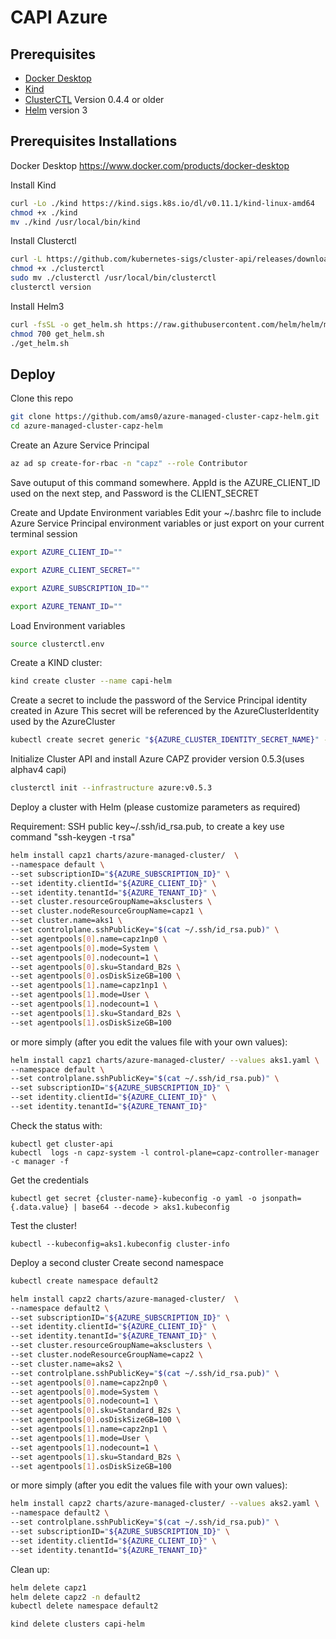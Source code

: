 # CAPI Azure

## Prerequisites
- [Docker Desktop](https://www.docker.com/)
- [Kind](https://kind.sigs.k8s.io/)
- [ClusterCTL](https://cluster-api.sigs.k8s.io/clusterctl/overview.html) Version 0.4.4 or older
- [Helm](https://helm.sh) version 3

## Prerequisites Installations
Docker Desktop
https://www.docker.com/products/docker-desktop 

Install Kind
```bash
curl -Lo ./kind https://kind.sigs.k8s.io/dl/v0.11.1/kind-linux-amd64
chmod +x ./kind
mv ./kind /usr/local/bin/kind
```
Install Clusterctl
```bash
curl -L https://github.com/kubernetes-sigs/cluster-api/releases/download/v0.4.4/clusterctl-linux-amd64 -o clusterctl
chmod +x ./clusterctl
sudo mv ./clusterctl /usr/local/bin/clusterctl
clusterctl version
```
Install Helm3
```bash
curl -fsSL -o get_helm.sh https://raw.githubusercontent.com/helm/helm/master/scripts/get-helm-3
chmod 700 get_helm.sh
./get_helm.sh
```
## Deploy

Clone this repo

```bash
git clone https://github.com/ams0/azure-managed-cluster-capz-helm.git
cd azure-managed-cluster-capz-helm

```

Create an Azure Service Principal
```bash
az ad sp create-for-rbac -n "capz" --role Contributor
```

Save outuput of this command somewhere. AppId is the AZURE_CLIENT_ID used on the next step, and Password is the CLIENT_SECRET


Create and Update Environment variables
Edit your ~/.bashrc file to include Azure Service Principal environment variables or just export on your current terminal session
```bash
export AZURE_CLIENT_ID=""

export AZURE_CLIENT_SECRET=""

export AZURE_SUBSCRIPTION_ID=""

export AZURE_TENANT_ID=""
```

Load Environment variables
```bash
source clusterctl.env
```

Create a KIND cluster:

```bash
kind create cluster --name capi-helm
```

Create a secret to include the password of the Service Principal identity created in Azure
This secret will be referenced by the AzureClusterIdentity used by the AzureCluster

```bash
kubectl create secret generic "${AZURE_CLUSTER_IDENTITY_SECRET_NAME}" --from-literal=clientSecret="${AZURE_CLIENT_SECRET}"
```

Initialize Cluster API and install Azure CAPZ provider version 0.5.3(uses alphav4 capi)

```bash
clusterctl init --infrastructure azure:v0.5.3
```

Deploy a cluster with Helm (please customize parameters as required)

Requirement: SSH public key~/.ssh/id_rsa.pub, to create a key use command "ssh-keygen -t rsa"

```bash
helm install capz1 charts/azure-managed-cluster/  \
--namespace default \
--set subscriptionID="${AZURE_SUBSCRIPTION_ID}" \
--set identity.clientId="${AZURE_CLIENT_ID}" \
--set identity.tenantId="${AZURE_TENANT_ID}" \
--set cluster.resourceGroupName=aksclusters \
--set cluster.nodeResourceGroupName=capz1 \
--set cluster.name=aks1 \
--set controlplane.sshPublicKey="$(cat ~/.ssh/id_rsa.pub)" \
--set agentpools[0].name=capz1np0 \
--set agentpools[0].mode=System \
--set agentpools[0].nodecount=1 \
--set agentpools[0].sku=Standard_B2s \
--set agentpools[0].osDiskSizeGB=100 \
--set agentpools[1].name=capz1np1 \
--set agentpools[1].mode=User \
--set agentpools[1].nodecount=1 \
--set agentpools[1].sku=Standard_B2s \
--set agentpools[1].osDiskSizeGB=100
```

or more simply (after you edit the values file with your own values):

```bash
helm install capz1 charts/azure-managed-cluster/ --values aks1.yaml \
--namespace default \
--set controlplane.sshPublicKey="$(cat ~/.ssh/id_rsa.pub)" \
--set subscriptionID="${AZURE_SUBSCRIPTION_ID}" \
--set identity.clientId="${AZURE_CLIENT_ID}" \
--set identity.tenantId="${AZURE_TENANT_ID}"
```

Check the status with:
```
kubectl get cluster-api
kubectl  logs -n capz-system -l control-plane=capz-controller-manager -c manager -f
```

Get the credentials

```
kubectl get secret {cluster-name}-kubeconfig -o yaml -o jsonpath={.data.value} | base64 --decode > aks1.kubeconfig
```

Test the cluster!

```
kubectl --kubeconfig=aks1.kubeconfig cluster-info
```

Deploy a second cluster
Create second namespace
```bash
kubectl create namespace default2
```

```bash
helm install capz2 charts/azure-managed-cluster/  \
--namespace default2 \
--set subscriptionID="${AZURE_SUBSCRIPTION_ID}" \
--set identity.clientId="${AZURE_CLIENT_ID}" \
--set identity.tenantId="${AZURE_TENANT_ID}" \
--set cluster.resourceGroupName=aksclusters \
--set cluster.nodeResourceGroupName=capz2 \
--set cluster.name=aks2 \
--set controlplane.sshPublicKey="$(cat ~/.ssh/id_rsa.pub)" \
--set agentpools[0].name=capz2np0 \
--set agentpools[0].mode=System \
--set agentpools[0].nodecount=1 \
--set agentpools[0].sku=Standard_B2s \
--set agentpools[0].osDiskSizeGB=100 \
--set agentpools[1].name=capz2np1 \
--set agentpools[1].mode=User \
--set agentpools[1].nodecount=1 \
--set agentpools[1].sku=Standard_B2s \
--set agentpools[1].osDiskSizeGB=100
```

or more simply (after you edit the values file with your own values):

```bash
helm install capz2 charts/azure-managed-cluster/ --values aks2.yaml \
--namespace default2 \
--set controlplane.sshPublicKey="$(cat ~/.ssh/id_rsa.pub)" \
--set subscriptionID="${AZURE_SUBSCRIPTION_ID}" \
--set identity.clientId="${AZURE_CLIENT_ID}" \
--set identity.tenantId="${AZURE_TENANT_ID}"
```

Clean up:

```bash
helm delete capz1
helm delete capz2 -n default2
kubectl delete namespace default2

kind delete clusters capi-helm
```
